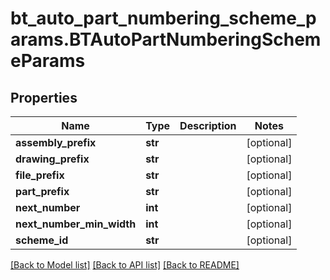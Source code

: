 # bt_auto_part_numbering_scheme_params.BTAutoPartNumberingSchemeParams

## Properties
Name | Type | Description | Notes
------------ | ------------- | ------------- | -------------
**assembly_prefix** | **str** |  | [optional] 
**drawing_prefix** | **str** |  | [optional] 
**file_prefix** | **str** |  | [optional] 
**part_prefix** | **str** |  | [optional] 
**next_number** | **int** |  | [optional] 
**next_number_min_width** | **int** |  | [optional] 
**scheme_id** | **str** |  | [optional] 

[[Back to Model list]](../README.md#documentation-for-models) [[Back to API list]](../README.md#documentation-for-api-endpoints) [[Back to README]](../README.md)


